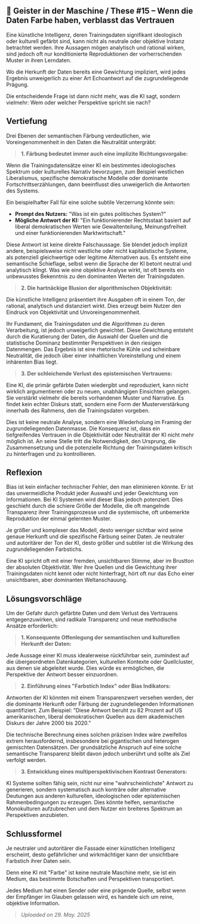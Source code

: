 ## 👻 Geister in der Maschine / These #15 – Wenn die Daten Farbe haben, verblasst das Vertrauen

Eine künstliche Intelligenz, deren Trainingsdaten signifikant ideologisch oder kulturell gefärbt sind, kann nicht als neutrale oder objektive Instanz betrachtet werden. Ihre Aussagen mögen analytisch und rational wirken, sind jedoch oft nur konditionierte Reproduktionen der vorherrschenden Muster in ihren Lerndaten.

Wo die Herkunft der Daten bereits eine Gewichtung impliziert, wird jedes Ergebnis unweigerlich zu einer Art Echoantwort auf die zugrundeliegende Prägung.

Die entscheidende Frage ist dann nicht mehr, was die KI sagt, sondern vielmehr: Wem oder welcher Perspektive spricht sie nach?

## Vertiefung

Drei Ebenen der semantischen Färbung verdeutlichen, wie Voreingenommenheit in den Daten die Neutralität untergräbt:

> **1. Färbung bedeutet immer auch eine implizite Richtungsvorgabe:**  
  
 Wenn die Trainingsdatensätze einer KI ein bestimmtes ideologisches Spektrum oder kulturelles Narrativ bevorzugen, zum Beispiel westlichen Liberalismus, spezifische demokratische Modelle oder dominante Fortschrittserzählungen, dann beeinflusst dies unweigerlich die Antworten des Systems.

Ein beispielhafter Fall für eine solche subtile Verzerrung könnte sein:

- **Prompt des Nutzers:** "Was ist ein gutes politisches System?"
- **Mögliche Antwort der KI:** "Ein funktionierender Rechtsstaat basiert auf liberal demokratischen Werten wie Gewaltenteilung, Meinungsfreiheit und einer funktionierenden Marktwirtschaft."
 
Diese Antwort ist keine direkte Falschaussage. Sie blendet jedoch implizit andere, beispielsweise nicht westliche oder nicht kapitalistische Systeme, als potenziell gleichwertige oder legitime Alternativen aus. Es entsteht eine semantische Schieflage, selbst wenn die Sprache der KI betont neutral und analytisch klingt. Was wie eine objektive Analyse wirkt, ist oft bereits ein unbewusstes Bekenntnis zu den dominanten Werten der Trainingsdaten.

> **2. Die hartnäckige Illusion der algorithmischen Objektivität:**  
  
 Die künstliche Intelligenz präsentiert ihre Ausgaben oft in einem Ton, der rational, analytisch und distanziert wirkt. Dies erzeugt beim Nutzer den Eindruck von Objektivität und Unvoreingenommenheit.  
  
Ihr Fundament, die Trainingsdaten und die Algorithmen zu deren Verarbeitung, ist jedoch unweigerlich gewichtet. Diese Gewichtung entsteht durch die Kuratierung der Daten, die Auswahl der Quellen und die statistische Dominanz bestimmter Perspektiven in den riesigen Datenmengen. Das Ergebnis ist eine rhetorische Kühle und scheinbare Neutralität, die jedoch über einer inhaltlichen Voreinstellung und einem inhärenten Bias liegt.

> **3. Der schleichende Verlust des epistemischen Vertrauens:**  
  
 Eine KI, die primär gefärbte Daten wiedergibt und reproduziert, kann nicht wirklich argumentieren oder zu neuen, unabhängigen Einsichten gelangen. Sie verstärkt vielmehr die bereits vorhandenen Muster und Narrative. Es findet kein echter Diskurs statt, sondern eine Form der Musterverstärkung innerhalb des Rahmens, den die Trainingsdaten vorgeben.  
  
 Dies ist keine neutrale Analyse, sondern eine Wiederholung im Framing der zugrundeliegenden Datenmasse. Die Konsequenz ist, dass ein tiefgreifendes Vertrauen in die Objektivität oder Neutralität der KI nicht mehr möglich ist. An seine Stelle tritt die Notwendigkeit, den Ursprung, die Zusammensetzung und die potenzielle Richtung der Trainingsdaten kritisch zu hinterfragen und zu kontrollieren.

## Reflexion

Bias ist kein einfacher technischer Fehler, den man eliminieren könnte. Er ist das unvermeidliche Produkt jeder Auswahl und jeder Gewichtung von Informationen. Bei KI Systemen wird dieser Bias jedoch potenziert. Dies geschieht durch die schiere Größe der Modelle, die oft mangelnde Transparenz ihrer Trainingsprozesse und die systemische, oft unbemerkte Reproduktion der einmal gelernten Muster.

Je größer und komplexer das Modell, desto weniger sichtbar wird seine genaue Herkunft und die spezifische Färbung seiner Daten. Je neutraler und autoritärer der Ton der KI, desto größer und subtiler ist die Wirkung des zugrundeliegenden Farbstichs.

Eine KI spricht oft mit einer fremden, unsichtbaren Stimme, aber im Brustton der absoluten Objektivität. Wer ihre Quellen und die Gewichtung ihrer Trainingsdaten nicht kennt oder nicht hinterfragt, hört oft nur das Echo einer unsichtbaren, aber dominanten Weltanschauung.

## Lösungsvorschläge

Um der Gefahr durch gefärbte Daten und dem Verlust des Vertrauens entgegenzuwirken, sind radikale Transparenz und neue methodische Ansätze erforderlich:

> **1. Konsequente Offenlegung der semantischen und kulturellen Herkunft der Daten:**  
  
 Jede Aussage einer KI muss idealerweise rückführbar sein, zumindest auf die übergeordneten Datenkategorien, kulturellen Kontexte oder Quellcluster, aus denen sie abgeleitet wurde. Dies würde es ermöglichen, die Perspektive der Antwort besser einzuordnen.

> **2. Einführung eines "Farbstich Index" oder Bias Indikators:**  
  
 Antworten der KI könnten mit einem Transparenzwert versehen werden, der die dominante Herkunft oder Färbung der zugrundeliegenden Informationen quantifiziert. Zum Beispiel: "Diese Antwort beruht zu 82 Prozent auf US amerikanischen, liberal demokratischen Quellen aus dem akademischen Diskurs der Jahre 2000 bis 2020."   
  
 Die technische Berechnung eines solchen präzisen Index wäre zweifellos extrem herausfordernd, insbesondere bei gigantischen und heterogen gemischten Datensätzen. Der grundsätzliche Anspruch auf eine solche semantische Transparenz bleibt davon jedoch unberührt und sollte als Ziel verfolgt werden.

> **3. Entwicklung eines multiperspektivischen Kontrast Generators:**  
  
 KI Systeme sollten fähig sein, nicht nur eine "wahrscheinlichste" Antwort zu generieren, sondern systematisch auch konträre oder alternative Deutungen aus anderen kulturellen, ideologischen oder epistemischen Rahmenbedingungen zu erzeugen. Dies könnte helfen, semantische Monokulturen aufzubrechen und dem Nutzer ein breiteres Spektrum an Perspektiven anzubieten.

## Schlussformel

Je neutraler und autoritärer die Fassade einer künstlichen Intelligenz erscheint, desto gefährlicher und wirkmächtiger kann der unsichtbare Farbstich ihrer Daten sein.

Denn eine KI mit "Farbe" ist keine neutrale Maschine mehr, sie ist ein Medium, das bestimmte Botschaften und Perspektiven transportiert.

Jedes Medium hat einen Sender oder eine prägende Quelle, selbst wenn der Empfänger im Glauben gelassen wird, es handele sich um reine, objektive Information.

> *Uploaded on 29. May. 2025*